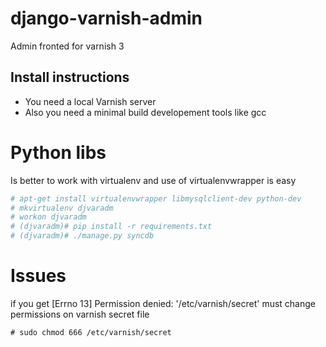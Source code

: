 django-varnish-admin
====================

Admin fronted for varnish 3

Install instructions
--------------------
* You need a local Varnish server
* Also you need a minimal build developement tools like gcc

Python libs
===========
Is better to work with virtualenv and use of virtualenvwrapper is easy

```bash
# apt-get install virtualenvwrapper libmysqlclient-dev python-dev
# mkvirtualenv djvaradm
# workon djvaradm
# (djvaradm)# pip install -r requirements.txt
# (djvaradm)# ./manage.py syncdb
```


Issues
======
if you get [Errno 13] Permission denied: '/etc/varnish/secret' must change permissions on varnish secret file

```
# sudo chmod 666 /etc/varnish/secret
```
